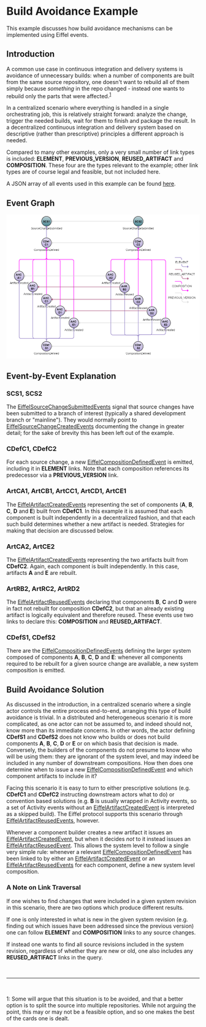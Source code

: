 <!---
   Copyright 2017 Ericsson AB.

   Licensed under the Apache License, Version 2.0 (the "License");
   you may not use this file except in compliance with the License.
   You may obtain a copy of the License at

       http://www.apache.org/licenses/LICENSE-2.0

   Unless required by applicable law or agreed to in writing, software
   distributed under the License is distributed on an "AS IS" BASIS,
   WITHOUT WARRANTIES OR CONDITIONS OF ANY KIND, either express or implied.
   See the License for the specific language governing permissions and
   limitations under the License.
--->

# Build Avoidance Example
This example discusses how build avoidance mechanisms can be implemented using Eiffel events.

## Introduction
A common use case in continuous integration and delivery systems is avoidance of unnecessary builds: when a number of components are built from the same source repository, one doesn't want to rebuild all of them simply because _something_ in the repo changed - instead one wants to rebuild only the parts that were affected.<sup>[1](#footnote1)</sup>

In a centralized scenario where everything is handled in a single orchestrating job, this is relatively straight forward: analyze the change, trigger the needed builds, wait for them to finish and package the result. In a decentralized continuous integration and delivery system based on descriptive (rather than prescriptive) principles a different approach is needed.

Compared to many other examples, only a very small number of link types is included: __ELEMENT__, __PREVIOUS_VERSION__, __REUSED_ARTIFACT__ and __COMPOSITION__. These four are the types relevant to the example; other link types are of course legal and feasible, but not included here. 

A JSON array of all events used in this example can be found [here](../examples/flows/build-avoidance/events.json).

## Event Graph
![alt text](./build-avoidance.png "Event Graph of Build Avoidance Example")

## Event-by-Event Explanation
### SCS1, SCS2
The [EiffelSourceChangeSubmittedEvents](../eiffel-vocabulary/EiffelSourceChangeSubmittedEvent.md) signal that source changes have been submitted to a branch of interest (typically a shared development branch or "mainline"). They would normally point to [EiffelSourceChangeCreatedEvents](../eiffel-vocabulary/EiffelSourceChangeCreatedEvent.md) documenting the change in greater detail; for the sake of brevity this has been left out of the example. 

### CDefC1, CDefC2
For each source change, a new [EiffelCompositionDefinedEvent](../eiffel-vocabulary/EiffelCompositionDefinedEvent.md) is emitted, including it in __ELEMENT__ links. Note that each composition references its predecessor via a __PREVIOUS_VERSION__ link.

### ArtCA1, ArtCB1, ArtCC1, ArtCD1, ArtCE1
The [EiffelArtifactCreatedEvents](../eiffel-vocabulary/EiffelArtifactCreatedEvent.md) representing the set of components (__A__, __B__, __C__, __D__ and __E__) built from __CDefC1__. In this example it is assumed that each component is built independently in a decentralized fashion, and that each such build determines whether a new artifact is needed. Strategies for making that decision are discussed below.

### ArtCA2, ArtCE2
The [EiffelArtifactCreatedEvents](../eiffel-vocabulary/EiffelArtifactCreatedEvent.md) representing the two artifacts built from __CDefC2__. Again, each component is built independently. In this case, artifacts __A__ and __E__ are rebuilt.

### ArtRB2, ArtRC2, ArtRD2
The [EiffelArtifactReusedEvents](../eiffel-vocabulary/EiffelArtifactReusedEvent.md) declaring that components __B__, __C__ and __D__ were in fact not rebuilt for composition __CDefC2__, but that an already existing artifact is logically equivalent and therefore reused. These events use two links to declare this: __COMPOSITION__ and __REUSED_ARTIFACT__.

### CDefS1, CDefS2
There are the [EiffelCompositionDefinedEvents](../eiffel-vocabulary/EiffelCompositionDefinedEvent.md) defining the larger system composed of components __A__, __B__, __C__, __D__ and __E__: whenever all components required to be rebuilt for a given source change are available, a new system composition is emitted.

## Build Avoidance Solution
As discussed in the introduction, in a centralized scenario where a single actor controls the entire process end-to-end, arranging this type of build avoidance is trivial. In a distributed and heterogeneous scenario it is more complicated, as one actor can not be assumed to, and indeed should not, know more than its immediate concerns. In other words, the actor defining __CDefS1__ and __CDefS2__ does not know who builds or does not build components __A__, __B__, __C__, __D__ or __E__ or on which basis that decision is made. Conversely, the builders of the components do not presume to know who will be using them: they are ignorant of the system level, and may indeed be included in any number of downstream compositions. How then does one determine when to issue a new [EiffelCompositionDefinedEvent](../eiffel-vocabulary/EiffelCompositionDefinedEvent.md) and which component artifacts to include in it?

Facing this scenario it is easy to turn to either prescriptive solutions (e.g. __CDefC1__ and __CDefC2__ instructing downstream actors what to do) or convention based solutions (e.g. __B__ is usually wrapped in Activity events, so a set of Activity events without an [EiffelArtifactCreatedEvent](../eiffel-vocabulary/EiffelArtifactCreatedEvent.md) is interpreted as a skipped build). The Eiffel protocol supports this scenario through [EiffelArtifactReusedEvents](../eiffel-vocabulary/EiffelArtifactReusedEvent.md), however.

Whenever a component builder creates a new artifact it issues an [EiffelArtifactCreatedEvent](../eiffel-vocabulary/EiffelArtifactCreatedEvent.md), but when it decides _not_ to it instead issues an [EiffelArtifactReusedEvent](../eiffel-vocabulary/EiffelArtifactReusedEvent.md). This allows the system level to follow a single very simple rule: whenever a relevant [EiffelCompositionDefinedEvent](../eiffel-vocabulary/EiffelCompositionDefinedEvent.md) has been linked to by either an [EiffelArtifactCreatedEvent](../eiffel-vocabulary/EiffelArtifactCreatedEvent.md) or an [EiffelArtifactReusedEvents](../eiffel-vocabulary/EiffelArtifactReusedEvent.md) for each component, define a new system level composition.

### A Note on Link Traversal
If one wishes to find changes that were included in a given system revision in this scenario, there are two options which produce different results.

If one is only interested in what is new in the given system revision (e.g. finding out which issues have been addressed since the previous version) one can follow __ELEMENT__ and __COMPOSITION__ links to any source changes.

If instead one wants to find all source revisions included in the system revision, regardless of whether they are new or old, one also includes any __REUSED_ARTIFACT__ links in the query.

&nbsp;
&nbsp;

------------------
&nbsp;

<a name="footnote1">1</a>: Some will argue that this situation is to be avoided, and that a better option is to split the source into multiple repositories. While not arguing the point, this may or may not be a feasible option, and so one makes the best of the cards one is dealt.
